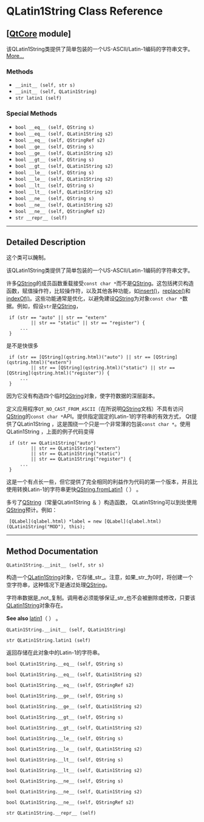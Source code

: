 # QLatin1String Class Reference

## [[QtCore](index.htm) module]

该QLatin1String类提供了简单包装的一个US-ASCII/Latin-1编码的字符串文字。[More...](#details)

### Methods

*   `__init__ (self, str s)`
*   `__init__ (self, QLatin1String)`
*   `str latin1 (self)`

### Special Methods

*   `bool __eq__ (self, QString s)`
*   `bool __eq__ (self, QLatin1String s2)`
*   `bool __eq__ (self, QStringRef s2)`
*   `bool __ge__ (self, QString s)`
*   `bool __ge__ (self, QLatin1String s2)`
*   `bool __gt__ (self, QString s)`
*   `bool __gt__ (self, QLatin1String s2)`
*   `bool __le__ (self, QString s)`
*   `bool __le__ (self, QLatin1String s2)`
*   `bool __lt__ (self, QString s)`
*   `bool __lt__ (self, QLatin1String s2)`
*   `bool __ne__ (self, QString s)`
*   `bool __ne__ (self, QLatin1String s2)`
*   `bool __ne__ (self, QStringRef s2)`
*   `str __repr__ (self)`

* * *

## Detailed Description

这个类可以醃制。

该QLatin1String类提供了简单包装的一个US-ASCII/Latin-1编码的字符串文字。

许多[QString](qstring.html)的成员函数重载接受`const char *`而不是[QString](qstring.html)。这包括拷贝构造函数，赋值操作符，比较操作符，以及其他各种功能，如[insert()](qstring.html#insert)，[replace()](qstring.html#replace)和[indexOf()](qstring.html#indexOf)。这些功能通常是优化，以避免建设[QString](qstring.html)为对象`const char *`数据。例如，假设`str`是[QString](qstring.html)，

```
 if (str == "auto" || str == "extern"
         || str == "static" || str == "register") {
     ...
 }

```

是不是快很多

```
 if (str == [QString](qstring.html)("auto") || str == [QString](qstring.html)("extern")
         || str == [QString](qstring.html)("static") || str == [QString](qstring.html)("register")) {
     ...
 }

```

因为它没有构造四个临时[QString](qstring.html)对象，使字符数据的深层副本。

定义应用程序`QT_NO_CAST_FROM_ASCII`（在所说明[QString](qstring.html)文档）不具有访问[QString](qstring.html)的`const char *`API。提供指定固定的Latin-1的字符串的有效方式， Qt提供了QLatin1String ，这是围绕一个只是一个非常薄的包装`const char *`。使用QLatin1String ，上面的例子代码变得

```
 if (str == QLatin1String("auto")
         || str == QLatin1String("extern")
         || str == QLatin1String("static")
         || str == QLatin1String("register") {
     ...
 }

```

这是一个有点长一些，但它提供了完全相同的利益作为代码的第一个版本，并且比使用转换Latin-1的字符串更快[QString.fromLatin1](qstring.html#fromLatin1)（ ） 。

多亏了[QString](qstring.html)（常量QLatin1String ＆ ）构造函数， QLatin1String可以到处使用[QString](qstring.html)预计。例如：

```
 [QLabel](qlabel.html) *label = new [QLabel](qlabel.html)(QLatin1String("MOD"), this);

```

* * *

## Method Documentation

```
QLatin1String.__init__ (self, str s)
```

构造一个[QLatin1String](qlatin1string.html)对象，它存储_str_。注意，如果_str_为0时，将创建一个空字符串，这种情况下是通过处理[QString](qstring.html)。

字符串数据是_not_复制。调用者必须能够保证_str_也不会被删除或修改，只要该[QLatin1String](qlatin1string.html)对象存在。

**See also** [latin1](qlatin1string.html#latin1)（ ） 。

```
QLatin1String.__init__ (self, QLatin1String)
```

```
str QLatin1String.latin1 (self)
```

返回存储在此对象中的Latin-1的字符串。

```
bool QLatin1String.__eq__ (self, QString s)
```

```
bool QLatin1String.__eq__ (self, QLatin1String s2)
```

```
bool QLatin1String.__eq__ (self, QStringRef s2)
```

```
bool QLatin1String.__ge__ (self, QString s)
```

```
bool QLatin1String.__ge__ (self, QLatin1String s2)
```

```
bool QLatin1String.__gt__ (self, QString s)
```

```
bool QLatin1String.__gt__ (self, QLatin1String s2)
```

```
bool QLatin1String.__le__ (self, QString s)
```

```
bool QLatin1String.__le__ (self, QLatin1String s2)
```

```
bool QLatin1String.__lt__ (self, QString s)
```

```
bool QLatin1String.__lt__ (self, QLatin1String s2)
```

```
bool QLatin1String.__ne__ (self, QString s)
```

```
bool QLatin1String.__ne__ (self, QLatin1String s2)
```

```
bool QLatin1String.__ne__ (self, QStringRef s2)
```

```
str QLatin1String.__repr__ (self)
```
